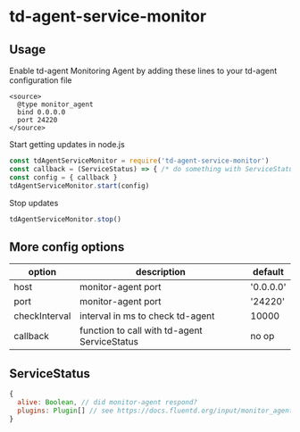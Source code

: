# td-agent-service-monitor

## Usage

Enable td-agent Monitoring Agent by adding these lines to your td-agent configuration file

```text
<source>
  @type monitor_agent
  bind 0.0.0.0
  port 24220
</source>
```

Start getting updates in node.js

```js
const tdAgentServiceMonitor = require('td-agent-service-monitor')
const callback = (ServiceStatus) => { /* do something with ServiceStatus */ }
const config = { callback }
tdAgentServiceMonitor.start(config)
```

Stop updates

```js
tdAgentServiceMonitor.stop()
```

## More config options

| option | description | default |
| --------------- | --------------- | --------------- |
| host | monitor-agent port | '0.0.0.0' |
| port | monitor-agent port | '24220' |
| checkInterval | interval in ms to check td-agent | 10000 |
| callback | function to call with td-agent ServiceStatus | no op |

## ServiceStatus

```js
{
  alive: Boolean, // did monitor-agent respond?
  plugins: Plugin[] // see https://docs.fluentd.org/input/monitor_agent#output-example
}
```
